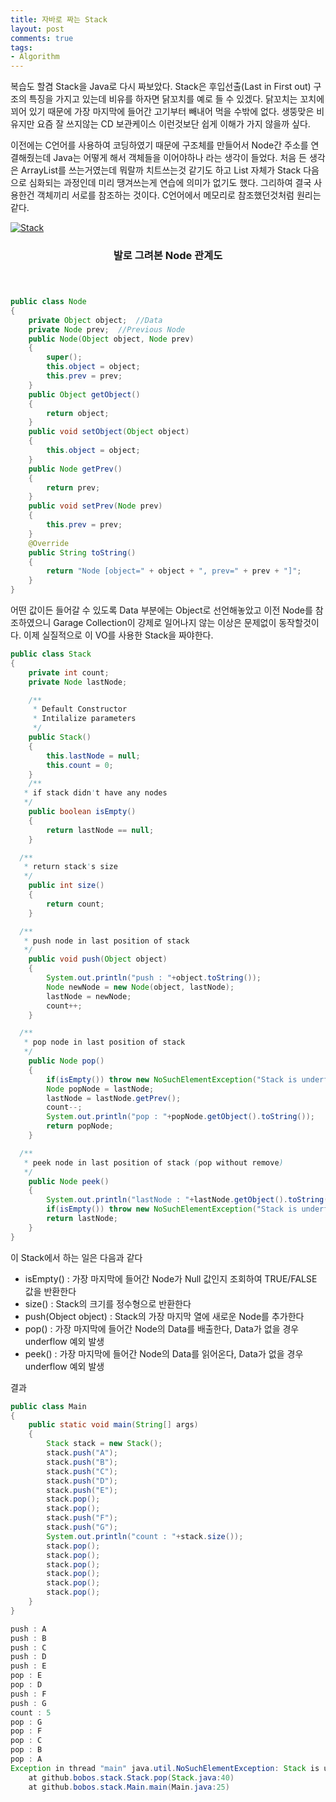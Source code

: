 ```yaml
---
title: 자바로 짜는 Stack
layout: post
comments: true
tags:
- Algorithm
---
```

복습도 할겸 Stack을 Java로 다시 짜보았다. Stack은 후입선출(Last in First out) 구조의 특징을 가지고 있는데 비유를 하자면 닭꼬치를 예로 들 수 있겠다. 닭꼬치는 꼬치에 꾀어 있기 때문에 가장 마지막에 들어간 고기부터 빼내어 먹을 수밖에 없다. 생뚱맞은 비유지만 요즘 잘 쓰지않는 CD 보관케이스 이런것보단 쉽게 이해가 가지 않을까 싶다.

이전에는 C언어를 사용하여 코딩하였기 때문에 구조체를 만들어서 Node간 주소를 연결해줬는데 Java는 어떻게 해서 객체들을 이어야하나 라는 생각이 들었다. 처음 든 생각은 ArrayList를 쓰는거였는데 뭐랄까 치트쓰는것 같기도 하고 List 자체가 Stack 다음으로 심화되는 과정인데 미리 땡겨쓰는게 연습에 의미가 없기도 했다. 그리하여 결국 사용한건 객체끼리 서로를 참조하는 것이다. C언어에서 메모리로 참조했던것처럼 원리는 같다.

<div class="row">
<div class="12u 12u$(mobile)">
<div class="item">
<a href="#" class="image fit"><img src="{{ 'assets/images/2018-04-10/1.png' | relative_url }}" alt="Stack"></a>
<header>
<h3>발로 그려본 Node 관계도</h3>
</header>
</div>
</div>
</div>

``` java
public class Node
{
	private Object object;	//Data
	private Node prev;	//Previous Node
	public Node(Object object, Node prev)
	{
		super();
		this.object = object;
		this.prev = prev;
	}
	public Object getObject()
	{
		return object;
	}
	public void setObject(Object object)
	{
		this.object = object;
	}
	public Node getPrev()
	{
		return prev;
	}
	public void setPrev(Node prev)
	{
		this.prev = prev;
	}
	@Override
	public String toString()
	{
		return "Node [object=" + object + ", prev=" + prev + "]";
	}
}

```

어떤 값이든 들어갈 수 있도록 Data 부분에는 Object로 선언해놓았고 이전 Node를 참조하였으니 Garage Collection이 강제로 일어나지 않는 이상은 문제없이 동작할것이다. 이제 실질적으로 이 VO를 사용한 Stack을 짜야한다.

``` java
public class Stack
{
	private int count;
	private Node lastNode;

	/**
	 * Default Constructor
	 * Intilalize parameters
	 */
	public Stack()
	{
		this.lastNode = null;
		this.count = 0;
	}
	/**
   * if stack didn't have any nodes
   */
	public boolean isEmpty()
	{
		return lastNode == null;
	}

  /**
   * return stack's size
   */
	public int size()
	{
		return count;
	}

  /**
   * push node in last position of stack
   */
	public void push(Object object)
	{
		System.out.println("push : "+object.toString());
		Node newNode = new Node(object, lastNode);
		lastNode = newNode;
		count++;
	}

  /**
   * pop node in last position of stack
   */
	public Node pop()
	{
		if(isEmpty()) throw new NoSuchElementException("Stack is underflow");
		Node popNode = lastNode;
		lastNode = lastNode.getPrev();
		count--;
		System.out.println("pop : "+popNode.getObject().toString());
		return popNode;
	}

  /**
   * peek node in last position of stack (pop without remove)
   */
	public Node peek()
	{
		System.out.println("lastNode : "+lastNode.getObject().toString());
		if(isEmpty()) throw new NoSuchElementException("Stack is underflow");
		return lastNode;
	}
}
```
이 Stack에서 하는 일은 다음과 같다
- isEmpty() : 가장 마지막에 들어간 Node가 Null 값인지 조회하여 TRUE/FALSE 값을 반환한다
- size() : Stack의 크기를 정수형으로 반환한다
- push(Object object) : Stack의 가장 마지막 열에 새로운 Node를 추가한다
- pop() : 가장 마지막에 들어간 Node의 Data를 배출한다, Data가 없을 경우 underflow 예외 발생
- peek() : 가장 마지막에 들어간 Node의 Data를 읽어온다, Data가 없을 경우 underflow 예외 발생

결과
``` java
public class Main
{
	public static void main(String[] args)
	{
		Stack stack = new Stack();
		stack.push("A");
		stack.push("B");
		stack.push("C");
		stack.push("D");
		stack.push("E");
		stack.pop();
		stack.pop();
		stack.push("F");
		stack.push("G");
		System.out.println("count : "+stack.size());
		stack.pop();
		stack.pop();
		stack.pop();
		stack.pop();
		stack.pop();
		stack.pop();
	}
}
```
``` java
push : A
push : B
push : C
push : D
push : E
pop : E
pop : D
push : F
push : G
count : 5
pop : G
pop : F
pop : C
pop : B
pop : A
Exception in thread "main" java.util.NoSuchElementException: Stack is underflow
	at github.bobos.stack.Stack.pop(Stack.java:40)
	at github.bobos.stack.Main.main(Main.java:25)
```
